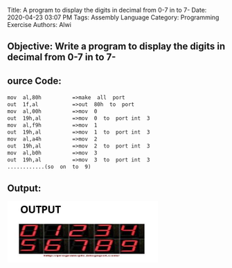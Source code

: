 Title: A program to display the digits in decimal from 0-7 in to 7-
Date: 2020-04-23 03:07 PM
Tags: Assembly Language
Category: Programming Exercise
Authors: Alwi

## Objective: Write a program to display the digits in decimal from 0-7 in to 7-

## ource Code:

```
mov  al,80h          =>make  all  port
out  1f,al           =>out  80h  to  port
mov  al,00h          =>mov  0
out  19h,al          =>mov  0  to  port int  3
mov  al,f9h          =>mov  1
out  19h,al          =>mov  1  to  port int  3
mov  al,a4h          =>mov  2
out  19h,al          =>mov  2  to  port int  3
mov  al,b0h          =>mov  3
out  19h,al          =>mov  3  to  port int  3
............(so  on  to  9)
```

## Output:

![Assembly Language 3](images/AL-3.1.JPG "AL-3 output")
